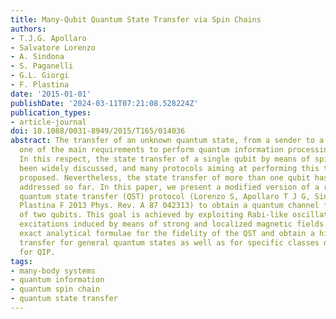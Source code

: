 ```yaml
---
title: Many-Qubit Quantum State Transfer via Spin Chains
authors:
- T.J.G. Apollaro
- Salvatore Lorenzo
- A. Sindona
- S. Paganelli
- G.L. Giorgi
- F. Plastina
date: '2015-01-01'
publishDate: '2024-03-11T07:21:08.528224Z'
publication_types:
- article-journal
doi: 10.1088/0031-8949/2015/T165/014036
abstract: The transfer of an unknown quantum state, from a sender to a receiver, is
  one of the main requirements to perform quantum information processing (QIP) tasks.
  In this respect, the state transfer of a single qubit by means of spin chains has
  been widely discussed, and many protocols aiming at performing this task have been
  proposed. Nevertheless, the state transfer of more than one qubit has not been properly
  addressed so far. In this paper, we present a modified version of a recently proposed
  quantum state transfer (QST) protocol (Lorenzo S, Apollaro T J G, Sindona A and
  Plastina F 2013 Phys. Rev. A 87 042313) to obtain a quantum channel for the transfer
  of two qubits. This goal is achieved by exploiting Rabi-like oscillations due to
  excitations induced by means of strong and localized magnetic fields. We derive
  exact analytical formulae for the fidelity of the QST and obtain a high-quality
  transfer for general quantum states as well as for specific classes of states relevant
  for QIP.
tags:
- many-body systems
- quantum information
- quantum spin chain
- quantum state transfer
---
```

